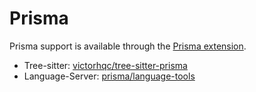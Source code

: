 # Prisma

Prisma support is available through the [Prisma extension](https://github.com/zed-extensions/prisma).

- Tree-sitter: [victorhqc/tree-sitter-prisma](https://github.com/victorhqc/tree-sitter-prisma)
- Language-Server: [prisma/language-tools](https://github.com/prisma/language-tools)

<!--
TBD: Prisma usage and configuration documentation
-->
